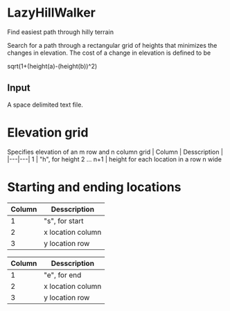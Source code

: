 # LazyHillWalker
Find easiest path through hilly terrain

Search for a path through a rectangular grid of heights that minimizes the changes in elevation.  The cost of a change in elevation is defined to be

sqrt(1+(height(a)-(height(b))^2)

## Input

A space delimited text file.

# Elevation grid

Specifies elevation of an m row and n column grid
| Column | Desscription | 
|---|---|
 1 | "h", for height
 2 ... n+1 | height for each location in a row n wide 

# Starting and ending locations

| Column | Desscription | 
|---|---|
1 | "s", for start
2 | x location column
3 | y location row

| Column | Desscription | 
|---|---|
1 | "e", for end
2 | x location column
3 | y location row
